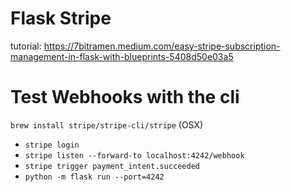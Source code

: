 # Flask Stripe
tutorial: https://7bitramen.medium.com/easy-stripe-subscription-management-in-flask-with-blueprints-5408d50e03a5

# Test Webhooks with the cli
`brew install stripe/stripe-cli/stripe` (OSX)
 - `stripe login`
 - `stripe listen --forward-to localhost:4242/webhook`
 - `stripe trigger payment_intent.succeeded`
 - `python -m flask run --port=4242`
